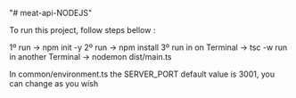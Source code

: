 "# meat-api-NODEJS" 

To run this project, follow steps bellow :

1º run -> npm init -y
2º run -> npm install
3º run in on Terminal      -> tsc -w 
   run in another Terminal -> nodemon dist/main.ts

In common/environment.ts the SERVER_PORT default value is 3001, you can change as you wish
